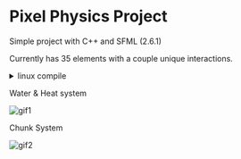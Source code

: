# Pixel Physics Project
Simple project with C++ and SFML (2.6.1)

Currently has 35 elements with a couple unique interactions.

<details>
  <summary> linux compile </summary>
  sudo apt-get install libsfml-dev
  
  
  g++ -IHeaders src/UIHandler.cpp src/elemutil.cpp src/Grid.cpp src/States.cpp src/Element.cpp src/InputHandler.cpp src/main.cpp -o sfmlapp `pkg-config --cflags --libs sfml-graphics` && ./sfmlapp && rm sfmlapp
</details>

Water & Heat system

![gif1](https://github.com/user-attachments/assets/027eda8b-3d96-4089-92db-facc22e0d9ea)

Chunk System

![gif2](https://github.com/user-attachments/assets/77b085cf-cf47-48b8-b397-a0aac757ffa7)
